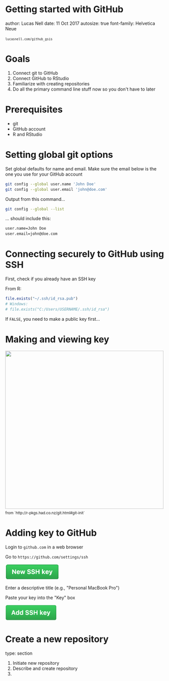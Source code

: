 Getting started with GitHub
========================================================
author: Lucas Nell
date: 11 Oct 2017
autosize: true
font-family: Helvetica Neue

<small>`lucasnell.com/github_gsis`</small>




Goals
========================================================

1. Connect git to GitHub
2. Connect GitHub to RStudio
3. Familiarize with creating repositories
4. Do all the primary command line stuff now so you don't have to later


Prerequisites
========================================================

- git
- GitHub account
- R and RStudio


Setting global git options
========================================================

Set global defaults for name and email.
Make sure the email below is the one you use for your GitHub account


```bash
git config --global user.name 'John Doe'
git config --global user.email 'john@doe.com'
```

Output from this command...

```bash
git config --global --list
```
... should include this:

```bash
user.name=John Doe
user.email=john@doe.com
```


Connecting securely to GitHub using SSH
========================================================

First, check if you already have an SSH key

From R:

```r
file.exists("~/.ssh/id_rsa.pub")
# Windows:
# file.exists("C:/Users/USERNAME/.ssh/id_rsa")
```

If `FALSE`, you need to make a public key first...

Making and viewing key
==========

<img src="http://r-pkgs.had.co.nz/screenshots/git-config-2.png" height="500" width="500">
<small>from `http://r-pkgs.had.co.nz/git.html#git-init`</small>

Adding key to GitHub
====================

Login to `github.com` in a web browser

Go to `https://github.com/settings/ssh`

<img src="img/new_ssh.png" height="50" width="171">

Enter a descriptive title (e.g., "Personal MacBook Pro")

Paste your key into the "Key" box

<img src="img/add_ssh.png" height="50" width="163">


Create a new repository
========================================================
type: section

1. Initiate new repository
2. Describe and create repository
3. 



















<!---
Credits
========================================================

![command line](http://happygitwithr.com/img/command-line-git-screenshot.png)

![git ide](http://happygitwithr.com/img/sourcetree-screenshot.png)

- [GitKraken](https://www.gitkraken.com/)
- [SourceTree](http://www.sourcetreeapp.com/)


Connecting to GitHub through command line: 
`http://happygitwithr.com/push-pull-github.html`

-->

